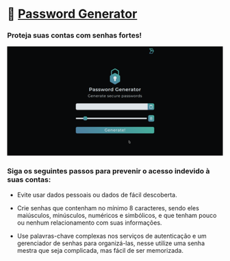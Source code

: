 # 🔑 [Password Generator](https://darktechlc.github.io/passwordgenerator)

### Proteja suas contas com senhas fortes!

!["Password Generator Preview"](preview.gif)

### Siga os seguintes passos para prevenir o acesso indevido à suas contas:

- Evite usar dados pessoais ou dados de fácil descoberta.

- Crie senhas que contenham no mínimo 8 caracteres, sendo eles maiúsculos, minúsculos, numéricos e simbólicos, e que tenham pouco ou nenhum relacionamento com suas informações.

- Use palavras-chave complexas nos serviços de autenticação e um gerenciador de senhas para organizá-las, nesse utilize uma senha mestra que seja complicada, mas fácil de ser memorizada.